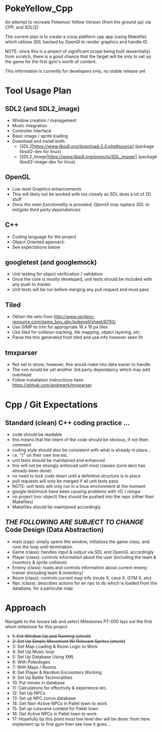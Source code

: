 # PokeYellow_Cpp
An attempt to recreate Pokemon Yellow Version (from the ground up) via CPP, and SDL(2)

The current plan is to create a cross platform cpp app (using Makefile) which utilizes SDL backed by OpenGl to render graphics and handle IO.

NOTE: since this is a project of significant scope being built (essentially) from scratch, there is a good chance that the target will be only to set up the game for the first gym's worth of content.

This information is currently for developers only, no stable release yet

Tool Usage Plan
==============
SDL2 (and SDL2_image)
--------------
 - Window creation / management
 - Music integration
 - Controller interface
 - Basic image / sprite loading
 - Download and install both: 
    - [SDL2|https://www.libsdl.org/download-2.0.php#source] (package libsdl2-dev for linux)
    - [SDL2_Image|https://www.libsdl.org/projects/SDL_image/] (package libsdl2-image-dev for linux)
  
OpenGL
--------------
 - Low level Graphics enhancements
 - This will likely not be worked with too closely as SDL does a lot of 2D stuff
 - *Once the main functionality is provided, OpenGl may replace SDL to mitigate third party dependancies*
  
C++
--------------
 - Coding language for the project
 - Object Oriented approach
 - See expectations below
  
googletest (and googlemock)
--------------
 - Unit testing for object verification / validation
 - Once the core is mostly developed, unit tests should be included with any push to master
 - Unit tests will be run before merging any pull request and must pass

Tiled
--------------
 - Obtain tile sets from http://www.spriters-resource.com/game_boy_gbc/pokeyell/sheet/8793/
 - Use GIMP to trim for appropriate 16 x 16 px tiles
 - Use tiled for collision tracking, tile mapping, object layering, etc.
 - Parse the tmx generated from tiled and use info however seen fit

tmxparser
--------------
 - Not set in stone; however, this would make tmx data easier to handle
 - The con would be yet another 3rd party dependancy which may add overhead
 - Follow installation instructions here: https://github.com/andrewrk/tmxparser

Cpp / Git Expectations
==============
Standard (clean) C++ coding practice ...
--------------
 - code should be readable
  - this means that the intent of the code should be obvious, if not then comment
  - coding style should also be consistent with what is already in place...
   - i.e. "{" on their own line etc.
 - unit tests should be maintained and enhanced
  - this will not be strongly enforced until most classes (core dev) has already been done)
   - no need to lock code down until a definitive structure is in place
  - pull requests will only be merged if all unit tests pass
  - NOTE: unit tests will only run in a linux environment at the moment
   - google test/mock have been causing problems with VC / mingw
 - no project (nor object) files should be pushed into the repo (other than Makefiles)
  - Makefiles should be maintained accordingly
 

*THE FOLLOWING ARE SUBJECT TO CHANGE*
Code Design (Data Abstraction) 
--------------
 - main (cpp): simply opens the window, initializes the game class, and runs the loop until termination
 - Game (class): handles input & output via SDL and OpenGL accordingly
 - Player (class): controls information about the user (including the team & inventory & sprite collision)
 - Enemy (class): loads and controls information about current enemy trainer (including team & inventory)
 - Room (class): controls current map info (route X, cave X, GYM X, etc)
 - Npc (class): describes actions for an npc to do  which is loaded from the database, for a particular map
  
Approach
==============
Navigate to the Issues tab and select Milestones
PT-000 lays out the first *ahem* milestone for this project
 - ~~1:  Get Window Up and Running (check)~~
 - ~~2:  Set Up Simple Movement W/ Relevant Sprites (check)~~
 - 3:  Get Map Loading & Room Logic to Work
 - 4:  Set Up Music loop
 - 5:  Set Up Database Using XML
 - 6:     With Pokedoges
 - 7:     With Maps / Rooms
 - 8:  Get Player & Random Encounters Working
 - 9:  Set Up Battle Technicalities
 - 10:    Put moves in database
 - 11:    Calculations for effectivity & experience etc.
 - 12: Set Up NPCs
 - 13:    Set up NPC convo database
 - 14:    Get Non-Active NPCs in Pallet town to work
 - 15:    Set up cutscene content for Pallet town
 - 16:    Get Active NPCs in Pallet town to work
 - 17: Hopefully by this point most low level dev will be done: from here implement up to first gym then see how it goes... 
